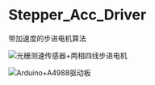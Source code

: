 # Stepper_Acc_Driver
带加速度的步进电机算法

![光栅测速传感器+两相四线步进电机](https://github.com/Toddl2r/Stepper_Acc_Driver/blob/master/scene/IMG_1503.JPG)

![Arduino+A4988驱动板](https://github.com/Toddl2r/Stepper_Acc_Driver/blob/master/scene/IMG_1503.JPG)
